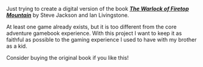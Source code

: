 Just trying to create a digital version of the book [**_The Warlock of Firetop Mountain_**](https://en.wikipedia.org/wiki/The_Warlock_of_Firetop_Mountain) by Steve Jackson and Ian Livingstone.

At least one game already exists, but it is too different from the core adventure gamebook experience. With this project I want to keep it as faithful as possible to the gaming experience I used to have with my brother as a kid.

Consider buying the original book if you like this!
